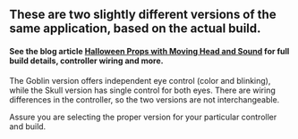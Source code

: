 ## These are two slightly different versions of the same application, based on the actual build.

#### See the blog article [Halloween Props with Moving Head and Sound](https://resinchemtech.blogspot.com/2021/11/halloween-props-with-moving-head-and.html) for full build details, controller wiring and more.

The Goblin version offers independent eye control (color and blinking), while the Skull version has single control for both eyes.  There are wiring differences in the controller, so the two versions are not interchangeable.

Assure you are selecting the proper version for your particular controller and build.
